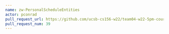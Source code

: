 ```yaml
---
name: zw-PersonalScheduleEntities
actor: pconrad
pull_request_url: https://github.com/ucsb-cs156-w22/team04-w22-5pm-courses/pull/39
pull_request_num: 39
---
```

